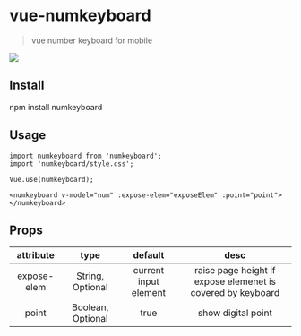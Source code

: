 # vue-numkeyboard

> vue number keyboard for mobile

![](https://github.com/brucejcw/vue-numkeyboard/blob/master/snapshot.png)

## Install
npm install numkeyboard

## Usage
```
import numkeyboard from 'numkeyboard';
import 'numkeyboard/style.css';

Vue.use(numkeyboard);

<numkeyboard v-model="num" :expose-elem="exposeElem" :point="point"></numkeyboard>
```

## Props
|attribute|type|default|desc|
|:----:|:----:|:----:|:---:|
|expose-elem|String, Optional|current input element|raise page height if expose elemenet is covered by keyboard|
|point|Boolean, Optional|true|show digital point|